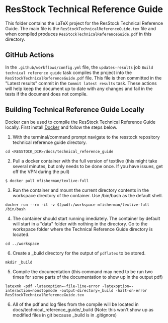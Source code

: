 # ResStock Technical Reference Guide

This folder contains the LaTeX project for the ResStock Technical Reference Guide.
The main file is the `ResStockTechnicalReferenceGuide.tex` file and when compiled produces `ResStockTechnicalReferenceGuide.pdf` in this directory. 

## GitHub Actions
In the `.github/workflows/config.yml` file, the `updates-results` job `Build technical reference guide` task compiles the project into the `ResStockTechnicalReferenceGuide.pdf` file.
This file is then committed in the "Latest results" commit in the `Commit latest results` task.
These actions will help keep the document up to date with any changes and fail in the tests if the document does not compile.

## Building Technical Reference Guide Locally
Docker can be used to compile the ResStock Technical Reference Guide locally. First install [Docker](https://www.docker.com/) and follow the steps below.

1. With the terminal/command prompt navigate to the resstock repository technical reference guide directory.

```
cd <RESSTOCK_DIR>/docs/technical_reference_guide
```

2. Pull a docker container with the full version of textlive (this might take several minutes, but only needs to be done once. If you have issues, get off the VPN during the pull)

```
$ docker pull mfisherman/texlive-full
```

3. Run the container and mount the current directory contents in the workspace directory of the container. Use /bin/bash as the default shell.

```
docker run --rm -it -v $(pwd):/workspace mfisherman/texlive-full /bin/bash
```

4. The container should start running imediately. The container by default will start in a "data" folder with nothing in the directory. Go to the workspace folder where the Technical Reference Guide directory is located.

```
cd ../workspace
```

6. Create a _build directory for the output of `pdflatex` to be stored.
```
mkdir _build
```

5. Compile the documentation (this command may need to be run two times for some parts of the documentation to show up in the output pdf)

```
latexmk -pdf -latexoption=-file-line-error -latexoption=-interaction=nonstopmode -output-directory=_build -halt-on-error ResStockTechnicalReferenceGuide.tex 
```

6. All of the pdf and log files from the compile will be located in docs/technical_reference_guide/_build (Note: this won't show up as modified files in git because _build is in .gitignore)

